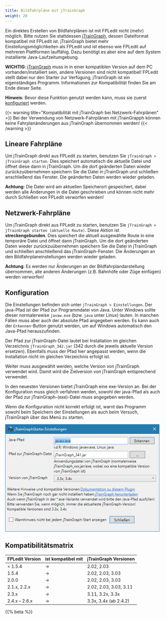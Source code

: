 ```yaml
---
title: Bildfahrpläne mit jTrainGraph
weight: 20
---
```


Ein direktes Erstellen von Bildfahrplänen ist mit FPLedit nicht (mehr) möglich. Bitte nutzen Sie stattdessen [jTrainGraph](https://jtraingraph.de/), dessen Dateiformat kompatibel mit FPLedit ist. jTrainGraph bietet mehr Einstellungsmöglichkeiten als FPLedit und ist ebenso wie FPLedit auf mehreren Plattformen lauffähig. Dazu benötigt es aber eine auf dem System installierte Java-Laufzeitumgebung.

**WICHTIG**: [jTrainGraph](https://jtraingraph.de/) muss in in einer kompatiblen Version auf dem PC vorhanden/installiert sein, andere Versionen sind nicht kompatibel! FPLedit stellt dabei nur den Starter zur Verfügung, jTrainGraph ist ein eigenständiges Programm. Informationen zur Kompatibilität finden Sie am Ende dieser Seite.

**Hinweis**: Bevor diese Funktion genutzt werden kann, muss sie zuerst [konfiguriert](#konfiguration) werden.

{{< warning title="Kompatibilität mit jTrainGraph bei Netzwerk-Fahrplänen" >}}
Bei der Verwendung von Netzwerk-Fahrplänen mit jTrainGrapph können keine Fahrplanänderungen aus jTrainGraph übernommen werden!
{{< /warning >}}

## Lineare Fahrpläne

Um jTrainGraph direkt aus FPLedit zu starten, benutzen Sie `jTrainGraph > jTrainGraph starten`. Dies speichert automatisch die aktuelle Datei und öffnet diese dann in jTrainGraph. Um die dort geänderten Daten wieder zurückzuübernehmen speichern Sie die Datei in jTrainGraph und schließen anschließend das Fenster. Die geänderten Daten werden wieder geladen.

**Achtung:** Die Datei wird am aktuellen Speicherort gespeichert, dabei werden alle Änderungen in die Datei geschrieben und können nicht mehr durch Schließen von FPLedit verworfen werden!

## Netzwerk-Fahrpläne

Um jTrainGraph direkt aus FPLedit zu starten, benutzen Sie `jTrainGraph > jTrainGraph starten (aktuelle Route)`. Diese Aktion ist **streckengebunden**. Dies speichert die aktuell ausgewählte Route in eine temporäre Datei und öffnet dann jTrainGraph. Um die dort geänderten Daten wieder zurückzuübernehmen speichern Sie die Datei in jTrainGraph und schließen anschließend das jTrainGraph-Fenster. Die Änderungen an den Bildfahrplaneinstellungen werden wieder geladen.

**Achtung**: Es werden nur Änderungen an der Bildfahrplandarstellung übernommen, alle anderen Änderungen (z.B. Bahnhöfe oder Züge einfügen) werden verworfen!

## Konfiguration
Die Einstellungen befinden sich unter `jTrainGraph > Einstellungen`. Der java-Pfad ist der Pfad zur Programmdatei von Java. Unter Windows sollte dieser normalerweise `javaw.exe` (bzw. `java` unter Linux) lauten. In manchen Fällen muss aber auch der absolute Pfad angegeben werden. Es kann auch der `Erkennen`-Button genutzt werden, um auf Windows automatisch den Java-Pfad herauszufinden.

Der Pfad zur jTrainGraph-Datei lautet bei Installation im gleichen Verzeichnis `jTrainGraph_342.jar` (342 durch die jeweils aktuelle Version ersetzen). Ebenfalls muss der Pfad hier angepasst werden, wenn die Installation nicht im gleichen Verzeichnis erfolgt ist.

Weiter muss ausgewählt werden, welche Version von jTrainGraph verwendet wird. Damit wird die Zielversion von jTrainGraph entsprechend verwendet.

In den neuesten Versionen bietet jTrainGraph eine exe-Version an. Bei der Konfiguration muss gleich verfahren werden, sowohl der java-Pfad als auch der Pfad zur jTrainGraph-(exe)-Datei muss angegeben werden.

Wenn die Konfiguration nicht korrekt erfolgt ist, warnt das Programm sowohl beim Speichern der Einstellungen als auch beim Versuch, jTrainGraph über das Menü zu starten.

![Einstellungen für das Öffnen von Fahrplänen in jTrainGraph](einstellungen.png)

## Kompatibilitätsmatrix
| FPLedit Version | ist kompatibel mit | jTrainGraph Versionen       |
|-----------------|--------------------|-----------------------------|
| < 1.5.4         | &rarr;             | 2.02, 2.03                  |
| 1.5.4           | &rarr;             | 2.02, 2.03, 3.03            |
| 2.0.0           | &rarr;             | 2.02, 2.03, 3.03            |
| 2.1.x, 2.2.x    | &rarr;             | 2.02, 2.03, 3.03, 3.11      |
| 2.3.x           | &rarr;             | 3.11, 3.2x, 3.3x            |
| 2.4.x – 2.6.x   | &rarr;             | 3.3x, 3.4x (ab 2.4.2)       |

{{% beta %}}
